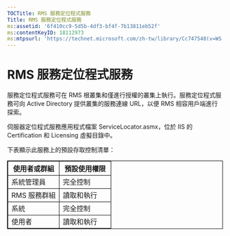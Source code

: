 ```yaml
---
TOCTitle: RMS 服務定位程式服務
Title: RMS 服務定位程式服務
ms:assetid: '6f410cc9-5d5b-4df3-bf4f-7b13811eb52f'
ms:contentKeyID: 18112973
ms:mtpsurl: 'https://technet.microsoft.com/zh-tw/library/Cc747548(v=WS.10)'
---
```


RMS 服務定位程式服務
====================

服務定位程式服務可在 RMS 根叢集和僅進行授權的叢集上執行。服務定位程式服務可向 Active Directory 提供叢集的服務連線 URL，以便 RMS 相容用戶端進行探索。

伺服器定位程式服務應用程式檔案 ServiceLocator.asmx，位於 IIS 的 Certification 和 Licensing 虛擬目錄中。

下表顯示此服務上的預設存取控制清單：

<p></p> 
<table style="border:1px solid black;">
<colgroup>
<col width="50%" />
<col width="50%" />
</colgroup>
<thead>
<tr class="header">
<th style="border:1px solid black;" >使用者或群組</th>
<th style="border:1px solid black;" >預設使用權限</th>
</tr>
</thead>
<tbody>
<tr class="odd">
<td style="border:1px solid black;">系統管理員</td>
<td style="border:1px solid black;">完全控制</td>
</tr>
<tr class="even">
<td style="border:1px solid black;">RMS 服務群組</td>
<td style="border:1px solid black;">讀取和執行</td>
</tr>
<tr class="odd">
<td style="border:1px solid black;">系統</td>
<td style="border:1px solid black;">完全控制</td>
</tr>
<tr class="even">
<td style="border:1px solid black;">使用者</td>
<td style="border:1px solid black;">讀取和執行</td>
</tr>
</tbody>
</table>

